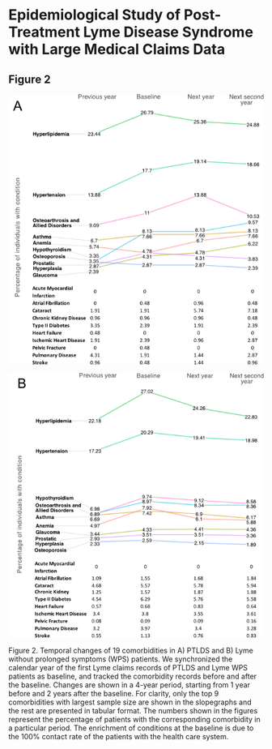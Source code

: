 # Epidemiological Study of Post-Treatment Lyme Disease Syndrome with Large Medical Claims Data

<!--
*Submitted for peer review, Fall 2017*
-->

<!--
## Authors
- Ming Kei (Jake) Chung
  - github: [\@jakemkc](http://github.com/jakemkc)
  - twitter: [\@jakekei](http://twitter.com/jakekei)
  - email: jake_chung[at]hms[dot]harvard[dot]edu
- Germaine M. Buck Louis
  - email: glouis[at]gmu[dot]edu
- Kurunthachalam Kannan
  - email: kurunthachalam[dot]kannan[at]health[dot]ny[dot]gov
- Chirag J. Patel
  - github: [\@chiragjp](http://github.com/chiragjp)
  - web: [www.chiragjpgroup.org](http://www.chiragjpgroup.org)
--> 


## Figure 2
![F3a](figures/Figure_2A_table.png)

![F3b](figures/Figure_2B_table.png)


Figure 2. Temporal changes of 19 comorbidities in A) PTLDS and B) Lyme without prolonged symptoms (WPS) patients. We synchronized the calendar year of the first Lyme claims records of PTLDS and Lyme WPS patients as baseline, and tracked the comorbidity records before and after the baseline. Changes are shown in a 4-year period, starting from 1 year before and 2 years after the baseline. For clarity, only the top 9 comorbidities with largest sample size are shown in the slopegraphs and the rest are presented in tabular format. The numbers shown in the figures represent the percentage of patients with the corresponding comorbidity in a particular period. The enrichment of conditions at the baseline is due to the 100% contact rate of the patients with the health care system.


 
